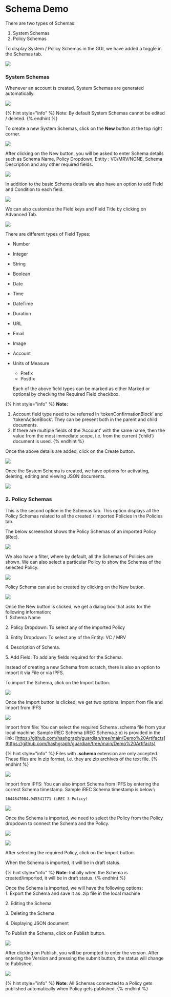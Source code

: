 # Schema Demo

There are two types of Schemas:

1. System Schemas
2. Policy Schemas

To display System / Policy Schemas in the GUI, we have added a toggle in the Schemas tab.

![](<../.gitbook/assets/image (3) (2).png>)

### System Schemas

Whenever an account is created, System Schemas are generated automatically.

![](<../.gitbook/assets/image (13) (1) (1).png>)

{% hint style="info" %}
Note: By default System Schemas cannot be edited / deleted.
{% endhint %}

To create a new System Schemas, click on the **New** button at the top right corner.

![](<../.gitbook/assets/image (16) (1).png>)

After clicking on the New button, you will be asked to enter Schema details such as Schema Name, Policy Dropdown, Entity : VC/MRV/NONE, Schema Description and any other required fields.

![](<../.gitbook/assets/image (2) (3).png>)

In addition to the basic Schema details we also have an option to add Field and Condition to each field.

![](<../.gitbook/assets/image (3) (3).png>)

We can also customize the Field keys and Field Title by clicking on Advanced Tab.

![](<../.gitbook/assets/image (27).png>)

There are different types of Field Types:

* Number
* Integer
* String
* Boolean
* Date
* Time
* DateTime
* Duration
* URL
* Email
* Image
* Account
*   Units of Measure

    * Prefix
    * Postfix

    Each of the above field types can be marked as either Marked or optional by checking the Required Field checkbox.

{% hint style="info" %}
**Note:**

1. Account field type need to be referred in ‘tokenConfirmationBlock’ and ‘tokenActionBlock’. They can be present both in the parent and child documents.
2. If there are multiple fields of the ‘Account’ with the same name, then the value from the most immediate scope, i.e. from the current (‘child’) document is used.
{% endhint %}

Once the above details are added, click on the Create button.

![](<../.gitbook/assets/image (10) (2).png>)

Once the System Schema is created, we have options for activating, deleting, editing and viewing JSON documents.

![](<../.gitbook/assets/image (9) (3).png>)

### 2. Policy Schemas

This is the second option in the Schemas tab. This option displays all the Policy Schemas related to all the created / imported Policies in the Policies tab.

The below screenshot shows the Policy Schemas of an imported Policy (iRec).

![](<../.gitbook/assets/image (19) (1).png>)

We also have a filter, where by default, all the Schemas of Policies are shown. We can also select a particular Policy to show the Schemas of the selected Policy.

![](<../.gitbook/assets/image (8) (3).png>)

Policy Schema can also be created by clicking on the New button.

![](<../.gitbook/assets/image (21).png>)

Once the New button is clicked, we get a dialog box that asks for the following information:\
1\. Schema Name

2\. Policy Dropdown: To select any of the imported Policy

3\. Entity Dropdown: To select any of the Entity: VC / MRV

4\. Description of Schema.

5\. Add Field: To add any fields required for the Schema.

Instead of creating a new Schema from scratch, there is also an option to import it via File or via IPFS.

To import the Schema, click on the Import button.

![](<../.gitbook/assets/image (7) (2).png>)

Once the Import button is clicked, we get two options: Import from file and Import from IPFS

![](<../.gitbook/assets/image (29).png>)

Import from file: You can select the required Schema .schema file from your local machine. Sample iREC Schema (iREC Schema.zip) is provided in the link: [https://github.com/hashgraph/guardian/tree/main/Demo%20Artifacts](https://github.com/hashgraph/guardian/tree/main/Demo%20Artifacts)

{% hint style="info" %}
Files with **.schema** extension are only accepted. These files are in zip format, i.e. they are zip archives of the text file.
{% endhint %}

![](<../.gitbook/assets/image (17) (1).png>)

Import from IPFS: You can also import Schema from IPFS by entering the correct Schema timestamp. Sample iREC Schema timestamp is below:\\

```
1644847084.945541771 (iREC 3 Policy)
```

![](<../.gitbook/assets/image (14) (1) (1).png>)

Once the Schema is imported, we need to select the Policy from the Policy dropdown to connect the Schema and the Policy.

![](<../.gitbook/assets/image (2) (2).png>)

![](<../.gitbook/assets/image (11) (2).png>)

After selecting the required Policy, click on the Import button.

When the Schema is imported, it will be in draft status.

{% hint style="info" %}
**Note**: Initially when the Schema is created/imported, it will be in draft status.
{% endhint %}

Once the Schema is imported, we will have the following options:\
1\. Export the Schema and save it as .zip file in the local machine

2\. Editing the Schema

3\. Deleting the Schema

4\. Displaying JSON document

To Publish the Schema, click on Publish button.

![](<../.gitbook/assets/image (22) (1).png>)

After clicking on Publish, you will be prompted to enter the version. After entering the Version and pressing the submit button, the status will change to Published.

![](<../.gitbook/assets/image (18) (1).png>)

{% hint style="info" %}
**Note**: All Schemas connected to a Policy gets published automatically when Policy gets published.
{% endhint %}
